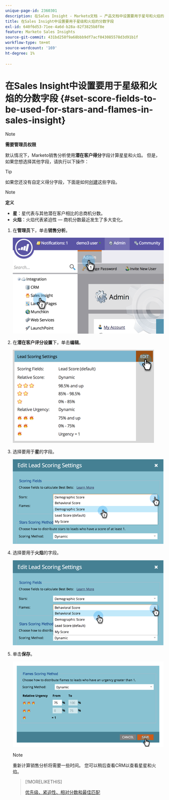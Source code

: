 ```yaml
---
unique-page-id: 2360301
description: 在Sales Insight - Marketo文档 — 产品文档中设置要用于星号和火焰的分数字段
title: 在Sales Insight中设置要用于星级和火焰的分数字段
exl-id: 640f6d53-71ee-4a6d-b28a-82f3825b8f8e
feature: Marketo Sales Insights
source-git-commit: 431bd258f9a68bbb9df7acf043085578d3d91b1f
workflow-type: tm+mt
source-wordcount: '169'
ht-degree: 1%

---
```


# 在Sales Insight中设置要用于星级和火焰的分数字段 {#set-score-fields-to-be-used-for-stars-and-flames-in-sales-insight}

>[!NOTE]
>
>**需要管理员权限**

默认情况下，Marketo销售分析使用&#x200B;**潜在客户得分**&#x200B;字段计算星星和火焰。 但是，如果您想选择其他字段，请执行以下操作：

>[!TIP]
>
>如果您还没有自定义得分字段，下面是如何[创建](/help/marketo/product-docs/administration/field-management/create-a-custom-field-in-marketo.md)这些字段。

>[!NOTE]
>
>**定义**
>
>* **星**：星代表与其他潜在客户相比的总商机分数。
>* **火焰**：火焰代表紧迫性 — 商机分数最近发生了多大变化。
>

1. 在&#x200B;**管理员**&#x200B;下，单击&#x200B;**销售分析**。

   ![](assets/image2014-9-16-13-3a27-3a19.png)

1. 在&#x200B;**潜在客户评分设置**&#x200B;下，单击&#x200B;**编辑**。

   ![](assets/image2014-9-16-13-3a27-3a33.png)

1. 选择要用于&#x200B;**星**&#x200B;的字段。

   ![](assets/image2014-9-16-13-3a27-3a45.png)

1. 选择要用于&#x200B;**火焰**&#x200B;的字段。

   ![](assets/image2014-9-16-13-3a28-3a1.png)

1. 单击&#x200B;**保存**。

   ![](assets/image2014-9-16-13-3a28-3a18.png)

   >[!NOTE]
   >
   >重新计算销售分析将需要一些时间。 您可以稍后查看CRM以查看星星和火焰。

   >[!MORELIKETHIS]
   >
   >[优先级、紧迫性、相对分数和最佳匹配](/help/marketo/product-docs/marketo-sales-insight/msi-for-salesforce/features/stars-and-flames/priority-urgency-relative-score-and-best-bets.md)
